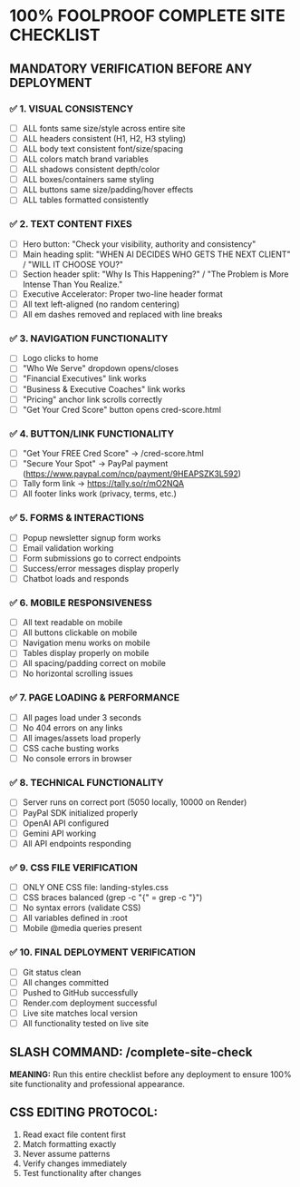 # 100% FOOLPROOF COMPLETE SITE CHECKLIST
## MANDATORY VERIFICATION BEFORE ANY DEPLOYMENT

### ✅ 1. VISUAL CONSISTENCY
- [ ] ALL fonts same size/style across entire site
- [ ] ALL headers consistent (H1, H2, H3 styling)
- [ ] ALL body text consistent font/size/spacing
- [ ] ALL colors match brand variables
- [ ] ALL shadows consistent depth/color
- [ ] ALL boxes/containers same styling
- [ ] ALL buttons same size/padding/hover effects
- [ ] ALL tables formatted consistently

### ✅ 2. TEXT CONTENT FIXES
- [ ] Hero button: "Check your visibility, authority and consistency"
- [ ] Main heading split: "WHEN AI DECIDES WHO GETS THE NEXT CLIENT" / "WILL IT CHOOSE YOU?"
- [ ] Section header split: "Why Is This Happening?" / "The Problem is More Intense Than You Realize."
- [ ] Executive Accelerator: Proper two-line header format
- [ ] All text left-aligned (no random centering)
- [ ] All em dashes removed and replaced with line breaks

### ✅ 3. NAVIGATION FUNCTIONALITY
- [ ] Logo clicks to home
- [ ] "Who We Serve" dropdown opens/closes
- [ ] "Financial Executives" link works
- [ ] "Business & Executive Coaches" link works
- [ ] "Pricing" anchor link scrolls correctly
- [ ] "Get Your Cred Score" button opens cred-score.html

### ✅ 4. BUTTON/LINK FUNCTIONALITY
- [ ] "Get Your FREE Cred Score" → /cred-score.html
- [ ] "Secure Your Spot" → PayPal payment (https://www.paypal.com/ncp/payment/9HEAPSZK3L592)
- [ ] Tally form link → https://tally.so/r/mO2NQA
- [ ] All footer links work (privacy, terms, etc.)

### ✅ 5. FORMS & INTERACTIONS
- [ ] Popup newsletter signup form works
- [ ] Email validation working
- [ ] Form submissions go to correct endpoints
- [ ] Success/error messages display properly
- [ ] Chatbot loads and responds

### ✅ 6. MOBILE RESPONSIVENESS
- [ ] All text readable on mobile
- [ ] All buttons clickable on mobile
- [ ] Navigation menu works on mobile
- [ ] Tables display properly on mobile
- [ ] All spacing/padding correct on mobile
- [ ] No horizontal scrolling issues

### ✅ 7. PAGE LOADING & PERFORMANCE
- [ ] All pages load under 3 seconds
- [ ] No 404 errors on any links
- [ ] All images/assets load properly
- [ ] CSS cache busting works
- [ ] No console errors in browser

### ✅ 8. TECHNICAL FUNCTIONALITY
- [ ] Server runs on correct port (5050 locally, 10000 on Render)
- [ ] PayPal SDK initialized properly
- [ ] OpenAI API configured
- [ ] Gemini API working
- [ ] All API endpoints responding

### ✅ 9. CSS FILE VERIFICATION
- [ ] ONLY ONE CSS file: landing-styles.css
- [ ] CSS braces balanced (grep -c "{" = grep -c "}")
- [ ] No syntax errors (validate CSS)
- [ ] All variables defined in :root
- [ ] Mobile @media queries present

### ✅ 10. FINAL DEPLOYMENT VERIFICATION
- [ ] Git status clean
- [ ] All changes committed
- [ ] Pushed to GitHub successfully
- [ ] Render.com deployment successful
- [ ] Live site matches local version
- [ ] All functionality tested on live site

## SLASH COMMAND: /complete-site-check
**MEANING:** Run this entire checklist before any deployment to ensure 100% site functionality and professional appearance.

## CSS EDITING PROTOCOL:
1. Read exact file content first
2. Match formatting exactly
3. Never assume patterns
4. Verify changes immediately
5. Test functionality after changes